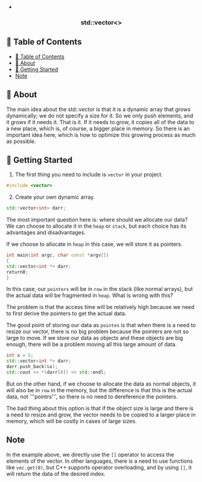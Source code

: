 *

<h3 align="center">std::vector<></h3>
<div align="center">

</div>

## 📝 Table of Contents

- [📝 Table of Contents](#-table-of-contents)
- [🧐 About ](#-about-)
- [🏁 Getting Started ](#-getting-started-)
- [Note](#note)

## 🧐 About <a name = "about"></a>


The main idea about the std::vector is that it is a dynamic array that grows dynamically; we do not specify a size for it. So we only push elements, and it grows if it needs it. That is it. If it needs to grow, it copies all of the data to a new place, which is, of course, a bigger place in memory. So there is an important idea here, which is how to optimize this growing process as much as possible.

## 🏁 Getting Started <a name = "getting_started"></a>

1. The first thing you need to include is ```vector``` in your project.

```cpp
#include <vector>
```

2. Create your own dynamic array.

```cpp
std::vector<int> darr;
```

The most important question here is: where should we allocate our data? We can choose to allocate it in the ```heap``` or ```stack```, but each choice has its advantages and disadvantages.

If we choose to allocate in ```heap``` in this case, we will store it as pointers.

```cpp
int main(int argc, char const *argv[])
{
std::vector<int *> darr;
return0;
}
```

In this case, our ```pointers``` will be in ```row``` in the stack (like normal arrays), but the actual data will be fragmented in ```heap```. What is wrong with this?

The problem is that the access time will be relatively high because we need to first derive the pointers to get the actual data.

The good point of storing our data as ```pointes``` is that when there is a need to resize our vector, there is no big problem because the pointers are not so large to move. If we store our data as objects and these objects are big enough, there will be a problem moving all this large amount of data.

```cpp
int x = 5;
std::vector<int *> darr;
darr.push_back(&x);
std::cout << *(darr[0]) << std::endl;
```

But on the other hand, if we choose to allocate the data as normal objects, it will also be in ```row``` in the memory, but the difference is that this is the actual data, not '''pointrs''', so there is no need to dereference the pointers.

The bad thing about this option is that if the object size is large and there is a need to resize and grow, the vector needs to be copied to a larger place in memory, which will be costly in cases of large sizes.

## Note

In the example above, we directly use the ```[]``` operator to access the elements of the vector. In other languages, there is a need to use functions like ```vec.get(0)```, but C++ supports operator overloading, and by using ```[]```, it will return the data of the desired index.